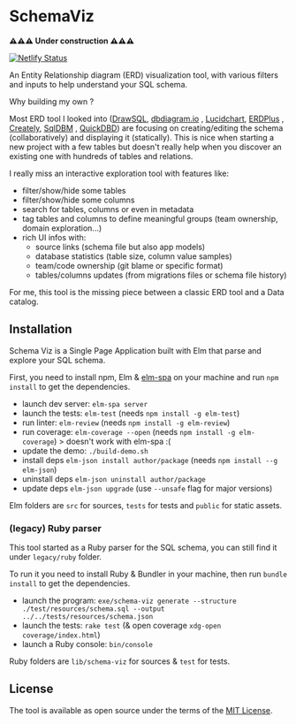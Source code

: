 # SchemaViz

**⚠️⚠️⚠️ Under construction ⚠️⚠️⚠️**

[![Netlify Status](https://api.netlify.com/api/v1/badges/21f157ae-adde-4caa-8fce-4921b917761b/deploy-status)](https://app.netlify.com/sites/schema-viz/deploys)

An Entity Relationship diagram (ERD) visualization tool, with various filters and inputs to help understand your SQL
schema.

Why building my own ?

Most ERD tool I looked into ([DrawSQL](https://drawsql.app), [dbdiagram.io](https://dbdiagram.io)
, [Lucidchart](https://www.lucidchart.com/pages/examples/er-diagram-tool), [ERDPlus](https://erdplus.com)
, [Creately](https://creately.com/lp/er-diagram-tool-online), [SqlDBM](https://sqldbm.com)
, [QuickDBD](https://www.quickdatabasediagrams.com)) are focusing on creating/editing the schema (collaboratively) and
displaying it (statically). This is nice when starting a new project with a few tables but doesn't really help when you
discover an existing one with hundreds of tables and relations.

I really miss an interactive exploration tool with features like:

- filter/show/hide some tables
- filter/show/hide some columns
- search for tables, columns or even in metadata
- tag tables and columns to define meaningful groups (team ownership, domain exploration...)
- rich UI infos with:
    - source links (schema file but also app models)
    - database statistics (table size, column value samples)
    - team/code ownership (git blame or specific format)
    - tables/columns updates (from migrations files or schema file history)

For me, this tool is the missing piece between a classic ERD tool and a Data catalog.

## Installation

Schema Viz is a Single Page Application built with Elm that parse and explore your SQL schema.

First, you need to install npm, Elm & [elm-spa](https://www.elm-spa.dev) on your machine and run `npm install` to get the dependencies.

- launch dev server: `elm-spa server`
- launch the tests: `elm-test` (needs `npm install -g elm-test`)
- run linter: `elm-review` (needs `npm install -g elm-review`)
- run coverage: `elm-coverage --open` (needs `npm install -g elm-coverage`) > doesn't work with elm-spa :(
- update the demo: `./build-demo.sh`
- install deps `elm-json install author/package` (needs `npm install --g elm-json`)
- uninstall deps `elm-json uninstall author/package`
- update deps `elm-json upgrade` (use `--unsafe` flag for major versions)

Elm folders are `src` for sources, `tests` for tests and `public` for static assets.

### (legacy) Ruby parser

This tool started as a Ruby parser for the SQL schema, you can still find it under `legacy/ruby` folder.

To run it you need to install Ruby & Bundler in your machine, then run `bundle install` to get the dependencies.

- launch the
  program: `exe/schema-viz generate --structure ./test/resources/schema.sql --output ../../tests/resources/schema.json`
- launch the tests: `rake test` (& open coverage `xdg-open coverage/index.html`)
- launch a Ruby console: `bin/console`

Ruby folders are `lib/schema-viz` for sources & `test` for tests.

## License

The tool is available as open source under the terms of the [MIT License](https://opensource.org/licenses/MIT).
